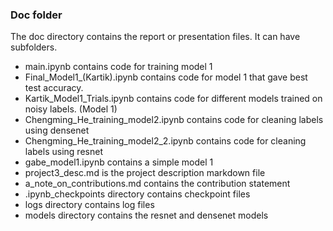 ### Doc folder

The doc directory contains the report or presentation files. It can have subfolders.
 - main.ipynb contains code for training model 1
 - Final_Model1_(Kartik).ipynb contains code for model 1 that gave best test accuracy.
 - Kartik_Model1_Trials.ipynb contains code for different models trained on noisy labels. (Model 1)
 - Chengming_He_training_model2.ipynb contains code for cleaning labels using densenet
 - Chengming_He_training_model2_2.ipynb contains code for cleaning labels using resnet
 - gabe_model1.ipynb contains a simple model 1
 - project3_desc.md is the project description markdown file
 - a_note_on_contributions.md contains the contribution statement 
 - .ipynb_checkpoints directory contains checkpoint files
 - logs directory contains log files
 - models directory contains the resnet and densenet models

